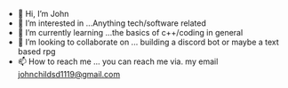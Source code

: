- 👋 Hi, I’m John
- 👀 I’m interested in ...Anything tech/software related
- 🌱 I’m currently learning ...the basics of c++/coding in general
- 💞️ I’m looking to collaborate on ... building a discord bot or maybe a text based rpg
- 📫 How to reach me ... you can reach me via. my email johnchildsd1119@gmail.com

<!---
lexontos335/lexontos335 is a ✨ special ✨ repository because its `README.md` (this file) appears on your GitHub profile.
You can click the Preview link to take a look at your changes.
--->
